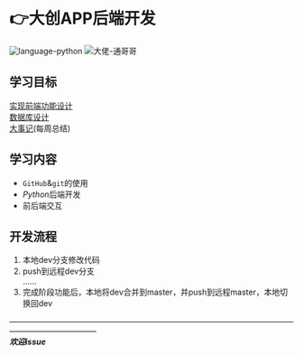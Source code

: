 # :point_right:大创APP后端开发  

![language-python](https://img.shields.io/badge/language-python_3.8.0-brightgreen.svg?style=plastic)  ![大佬-通哥哥](https://img.shields.io/badge/大佬-通哥哥-brightgreen.svg?style=plastic)  
## 学习目标
[实现前端功能设计](/api_design.md)  
[数据库设计](/mysql_design.md)  
[大事记](/Memorabilia.md)(每周总结)

## 学习内容
+ `GitHub`&`git`的使用
+ *Python*后端开发
+ 前后端交互

## 开发流程
1. 本地dev分支修改代码
2. push到远程dev分支  
……
3. 完成阶段功能后，本地将dev合并到master，并push到远程master，本地切换回dev

———————————————————————————————————————————————   
***欢迎issue***